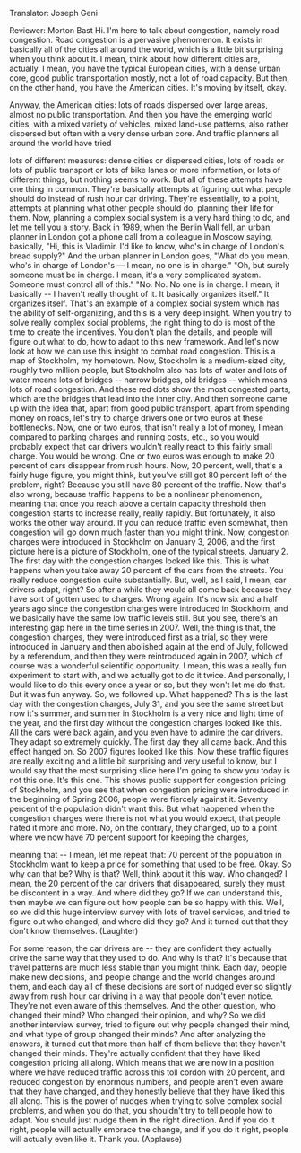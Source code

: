 

Translator: Joseph Geni

Reviewer: Morton Bast
Hi. I&#39;m here to talk about congestion,
namely road congestion.
Road congestion is a pervasive phenomenon.
It exists in basically all of the cities all around the world,
which is a little bit surprising when you think about it.
I mean, think about how different cities are, actually.
I mean, you have the typical European cities,
with a dense urban core, good public transportation
mostly, not a lot of road capacity.
But then, on the other hand, you have the American cities.
It&#39;s moving by itself, okay.

Anyway, the American cities:
lots of roads dispersed over large areas,
almost no public transportation.
And then you have the emerging world cities,
with a mixed variety of vehicles,
mixed land-use patterns, also rather dispersed
but often with a very dense urban core.
And traffic planners all around the world have tried

lots of different measures: dense cities or dispersed cities,
lots of roads or lots of public transport
or lots of bike lanes or more information,
or lots of different things, but nothing seems to work.
But all of these attempts have one thing in common.
They&#39;re basically attempts at figuring out
what people should do instead of rush hour car driving.
They&#39;re essentially, to a point, attempts at planning
what other people should do, planning their life for them.
Now, planning a complex social system
is a very hard thing to do, and let me tell you a story.
Back in 1989, when the Berlin Wall fell,
an urban planner in London got a phone call
from a colleague in Moscow saying, basically,
&quot;Hi, this is Vladimir. I&#39;d like to know,
who&#39;s in charge of London&#39;s bread supply?&quot;
And the urban planner in London goes,
&quot;What do you mean, who&#39;s in charge of London&#39;s —
I mean, no one is in charge.&quot;
&quot;Oh, but surely someone must be in charge.
I mean, it&#39;s a very complicated system. Someone must control all of this.&quot;
&quot;No. No. No one is in charge.
I mean, it basically -- I haven&#39;t really thought of it.
It basically organizes itself.&quot;
It organizes itself.
That&#39;s an example of a complex social system
which has the ability of self-organizing,
and this is a very deep insight.
When you try to solve really complex social problems,
the right thing to do is most of the time
to create the incentives.
You don&#39;t plan the details,
and people will figure out what to do,
how to adapt to this new framework.
And let&#39;s now look at how we can use this insight
to combat road congestion.
This is a map of Stockholm, my hometown.
Now, Stockholm is a medium-sized city, roughly two million people,
but Stockholm also has lots of water and lots of water
means lots of bridges -- narrow bridges, old bridges --
which means lots of road congestion.
And these red dots show the most congested parts,
which are the bridges that lead into the inner city.
And then someone came up with the idea that,
apart from good public transport,
apart from spending money on roads,
let&#39;s try to charge drivers one or two euros at these bottlenecks.
Now, one or two euros, that isn&#39;t really a lot of money,
I mean compared to parking charges and running costs, etc.,
so you would probably expect that car drivers
wouldn&#39;t really react to this fairly small charge.
You would be wrong.
One or two euros was enough to make 20 percent of cars
disappear from rush hours.
Now, 20 percent, well, that&#39;s a fairly huge figure, you might think,
but you&#39;ve still got 80 percent left of the problem, right?
Because you still have 80 percent of the traffic.
Now, that&#39;s also wrong, because traffic happens to be
a nonlinear phenomenon, meaning that
once you reach above a certain capacity threshold
then congestion starts to increase really, really rapidly.
But fortunately, it also works the other way around.
If you can reduce traffic even somewhat, then congestion
will go down much faster than you might think.
Now, congestion charges were introduced in Stockholm
on January 3, 2006, and the first picture here is a picture
of Stockholm, one of the typical streets, January 2.
The first day with the congestion charges looked like this.
This is what happens when you take away
20 percent of the cars from the streets.
You really reduce congestion quite substantially.
But, well, as I said, I mean, car drivers adapt, right?
So after a while they would all come back because they
have sort of gotten used to charges.
Wrong again. It&#39;s now six and a half years ago
since the congestion charges were introduced in Stockholm,
and we basically have the same low traffic levels still.
But you see, there&#39;s an interesting gap here in the time series
in 2007.
Well, the thing is that, the congestion charges,
they were introduced first as a trial, so they were introduced
in January and then abolished again at the end of July,
followed by a referendum, and then they were reintroduced
again in 2007, which of course was a wonderful scientific opportunity.
I mean, this was a really fun experiment to start with,
and we actually got to do it twice.
And personally, I would like to do this every once a year or so,
but they won&#39;t let me do that.
But it was fun anyway.
So, we followed up. What happened?
This is the last day with the congestion charges, July 31,
and you see the same street but now it&#39;s summer,
and summer in Stockholm is a very nice
and light time of the year,
and the first day without the congestion charges
looked like this.
All the cars were back again, and you even have to admire
the car drivers. They adapt so extremely quickly.
The first day they all came back.
And this effect hanged on. So 2007 figures looked like this.
Now these traffic figures are really exciting
and a little bit surprising and very useful to know,
but I would say that the most surprising slide here
I&#39;m going to show you today is not this one. It&#39;s this one.
This shows public support for congestion pricing of Stockholm,
and you see that when congestion pricing were introduced
in the beginning of Spring 2006, people were fiercely against it.
Seventy percent of the population didn&#39;t want this.
But what happened when the congestion charges
were there is not what you would expect, that people hated it more and more.
No, on the contrary, they changed, up to a point
where we now have 70 percent support for keeping the charges,

meaning that -- I mean, let me repeat that:
70 percent of the population in Stockholm
want to keep a price for something that used to be free.
Okay. So why can that be? Why is that?
Well, think about it this way. Who changed?
I mean, the 20 percent of the car drivers that disappeared,
surely they must be discontent in a way.
And where did they go? If we can understand this,
then maybe we can figure out how people can be so happy with this.
Well, so we did this huge interview survey
with lots of travel services, and tried to figure out
who changed, and where did they go?
And it turned out that they don&#39;t know themselves. 
(Laughter)

For some reason, the car drivers are --
they are confident they actually drive the same way that they used to do.
And why is that? It&#39;s because that travel patterns
are much less stable than you might think.
Each day, people make new decisions, and people change
and the world changes around them, and each day
all of these decisions are sort of nudged ever so slightly
away from rush hour car driving
in a way that people don&#39;t even notice.
They&#39;re not even aware of this themselves.
And the other question, who changed their mind?
Who changed their opinion, and why?
So we did another interview survey, tried to figure out
why people changed their mind, and what type of group changed their minds?
And after analyzing the answers, it turned out that
more than half of them believe that they haven&#39;t changed their minds.
They&#39;re actually confident that they have
liked congestion pricing all along.
Which means that we are now in a position
where we have reduced traffic across this toll cordon
with 20 percent, and reduced congestion by enormous numbers,
and people aren&#39;t even aware that they have changed,
and they honestly believe that they have liked this all along.
This is the power of nudges when trying to solve
complex social problems, and when you do that,
you shouldn&#39;t try to tell people how to adapt.
You should just nudge them in the right direction.
And if you do it right,
people will actually embrace the change,
and if you do it right, people will actually even like it.
Thank you. 
(Applause)


